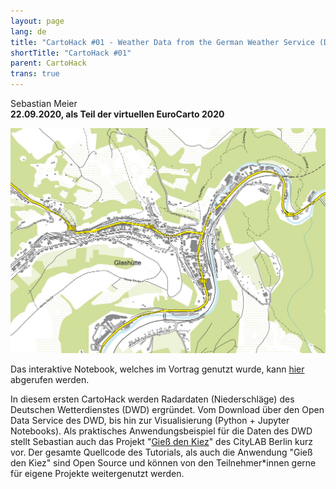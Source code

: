```yaml
---
layout: page
lang: de
title: "CartoHack #01 - Weather Data from the German Weather Service (DWD)"
shortTitle: "CartoHack #01" 
parent: CartoHack
trans: true
---
```


Sebastian Meier<br />
<strong>22.09.2020, als Teil der virtuellen EuroCarto 2020</strong>

![CartoHack #01](/images/cartohack/02-qgis.jpg)

Das interaktive Notebook, welches im Vortrag genutzt wurde, kann <a href="https://colab.research.google.com/drive/1tqc5jBqMXPdP6j1FjmJXkXEToJw9mgRo">hier</a> abgerufen werden.

In diesem ersten CartoHack werden Radardaten (Niederschläge) des Deutschen Wetterdienstes (DWD) ergründet. Vom Download über den Open Data Service des DWD, bis hin zur Visualisierung (Python + Jupyter Notebooks). Als praktisches Anwendungsbeispiel für die Daten des DWD stellt Sebastian auch das Projekt "<a href="https://giessdenkiez.de">Gieß den Kiez</a>" des CityLAB Berlin kurz vor. Der gesamte Quellcode des Tutorials, als auch die Anwendung "Gieß den Kiez" sind Open Source und können von den Teilnehmer*innen gerne für eigene Projekte weitergenutzt werden.

